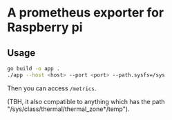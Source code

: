 # A prometheus exporter for Raspberry pi

## Usage

```sh
go build -o app .
./app --host <host> --port <port> --path.sysfs=/sys
```

Then you can access `/metrics`.

(TBH, it also compatible to anything which has the path "/sys/class/thermal/thermal_zone\*/temp").
